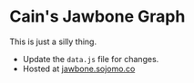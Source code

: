 # Cain's Jawbone Graph

This is just a silly thing.

- Update the `data.js` file for changes.
- Hosted at [jawbone.sojomo.co](https://jawbone.sojomo.co/)
